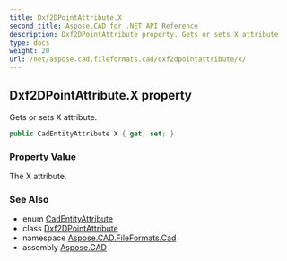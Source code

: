 ```yaml
---
title: Dxf2DPointAttribute.X
second_title: Aspose.CAD for .NET API Reference
description: Dxf2DPointAttribute property. Gets or sets X attribute
type: docs
weight: 20
url: /net/aspose.cad.fileformats.cad/dxf2dpointattribute/x/
---
```

## Dxf2DPointAttribute.X property

Gets or sets X attribute.

```csharp
public CadEntityAttribute X { get; set; }
```

### Property Value

The X attribute.

### See Also

* enum [CadEntityAttribute](../../cadentityattribute/)
* class [Dxf2DPointAttribute](../)
* namespace [Aspose.CAD.FileFormats.Cad](../../dxf2dpointattribute/)
* assembly [Aspose.CAD](../../../)


